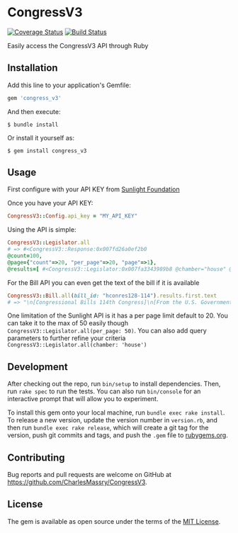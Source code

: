 # CongressV3

[![Coverage Status](https://coveralls.io/repos/github/CharlesMassry/CongressV3/badge.svg?branch=master)](https://coveralls.io/github/CharlesMassry/CongressV3?branch=master)
[![Build Status](https://travis-ci.org/CharlesMassry/CongressV3.svg?branch=master)](https://travis-ci.org/CharlesMassry/CongressV3)

Easily access the CongressV3 API through Ruby

## Installation

Add this line to your application's Gemfile:

```ruby
gem 'congress_v3'
```

And then execute:

    $ bundle install

Or install it yourself as:

    $ gem install congress_v3

## Usage

First configure with your API KEY from [Sunlight Foundation](http://sunlightfoundation.com/api/accounts/register/)

Once you have your API KEY:

```ruby
CongressV3::Config.api_key = "MY_API_KEY"
```
 
Using the API is simple:

```ruby
CongressV3::Legislator.all
# => #<CongressV3::Response:0x007fd26a0ef2b0
@count=100,
@page={"count"=>20, "per_page"=>20, "page"=>1},
@results=[ #<CongressV3::Legislator:0x007fa3343989b8 @chamber="house" @in_office=true> ]>
```

For the Bill API you can even get the text of the bill if it is available

```ruby
CongressV3::Bill.all(bill_id: "hconres128-114").results.first.text
# => "\n[Congressional Bills 114th Congress]\n[From the U.S. Government Publishing Office]\n[H. Con. Res. 128 Introduced in House..."
```

One limitation of the Sunlight API is it has a per page limit default to 20. You can take it to the max of 50 easily though `CongressV3::Legislator.all(per_page: 50)`. You can also add query parameters to further refine your criteria `CongressV3::Legislator.all(chamber: 'house')`

## Development

After checking out the repo, run `bin/setup` to install dependencies. Then, run `rake spec` to run the tests. You can also run `bin/console` for an interactive prompt that will allow you to experiment.

To install this gem onto your local machine, run `bundle exec rake install`. To release a new version, update the version number in `version.rb`, and then run `bundle exec rake release`, which will create a git tag for the version, push git commits and tags, and push the `.gem` file to [rubygems.org](https://rubygems.org).

## Contributing

Bug reports and pull requests are welcome on GitHub at https://github.com/CharlesMassry/CongressV3.


## License

The gem is available as open source under the terms of the [MIT License](http://opensource.org/licenses/MIT).

